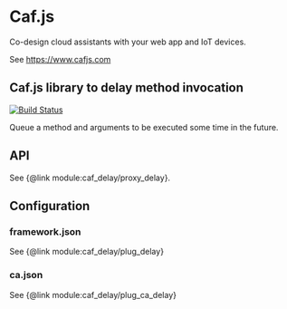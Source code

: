 # Caf.js

Co-design cloud assistants with your web app and IoT devices.

See https://www.cafjs.com

## Caf.js library to delay method invocation

[![Build Status](https://github.com/cafjs/caf_delay/actions/workflows/push.yml/badge.svg)](https://github.com/cafjs/caf_delay/actions/workflows/push.yml)

Queue a method and arguments to be executed some time in the future.

## API

See {@link module:caf_delay/proxy_delay}.


## Configuration

### framework.json

See {@link module:caf_delay/plug_delay}

### ca.json

See {@link module:caf_delay/plug_ca_delay}

